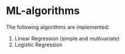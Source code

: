 # ML-algorithms

The following algorithms are implemented:

1. Linear Regression (simple and multivariate)
2. Logistic Regression
